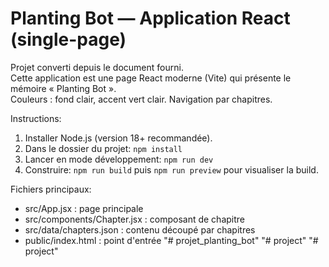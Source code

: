 # Planting Bot — Application React (single-page)
Projet converti depuis le document fourni.  
Cette application est une page React moderne (Vite) qui présente le mémoire « Planting Bot ».  
Couleurs : fond clair, accent vert clair. Navigation par chapitres.

Instructions:
1. Installer Node.js (version 18+ recommandée).
2. Dans le dossier du projet: `npm install`
3. Lancer en mode développement: `npm run dev`
4. Construire: `npm run build` puis `npm run preview` pour visualiser la build.

Fichiers principaux:
- src/App.jsx : page principale
- src/components/Chapter.jsx : composant de chapitre
- src/data/chapters.json : contenu découpé par chapitres
- public/index.html : point d'entrée
"# projet_planting_bot" 
"# project" 
"# project" 
